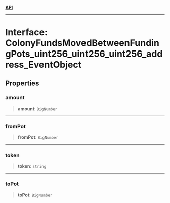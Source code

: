 [**API**](../../../README.md)

***

# Interface: ColonyFundsMovedBetweenFundingPots\_uint256\_uint256\_uint256\_address\_EventObject

## Properties

### amount

> **amount**: `BigNumber`

***

### fromPot

> **fromPot**: `BigNumber`

***

### token

> **token**: `string`

***

### toPot

> **toPot**: `BigNumber`
